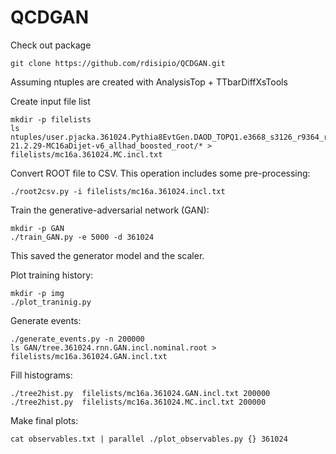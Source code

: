 # QCDGAN

Check out package
```
git clone https://github.com/rdisipio/QCDGAN.git
```

Assuming ntuples are created with AnalysisTop + TTbarDiffXsTools

Create input file list

```
mkdir -p filelists
ls ntuples/user.pjacka.361024.Pythia8EvtGen.DAOD_TOPQ1.e3668_s3126_r9364_r9315_p3404.AT-21.2.29-MC16aDijet-v6_allhad_boosted_root/* > filelists/mc16a.361024.MC.incl.txt
```

Convert ROOT file to CSV. This operation includes some pre-processing:

```
./root2csv.py -i filelists/mc16a.361024.incl.txt 
```

Train the generative-adversarial network (GAN): 

```
mkdir -p GAN
./train_GAN.py -e 5000 -d 361024
```
This saved the generator model and the scaler.

Plot training history:
```
mkdir -p img
./plot_traninig.py
```

Generate events:
```
./generate_events.py -n 200000
ls GAN/tree.361024.rnn.GAN.incl.nominal.root > filelists/mc16a.361024.GAN.incl.txt
```

Fill histograms:
```
./tree2hist.py  filelists/mc16a.361024.GAN.incl.txt 200000
./tree2hist.py  filelists/mc16a.361024.MC.incl.txt 200000
```

Make final plots:
```
cat observables.txt | parallel ./plot_observables.py {} 361024
```
